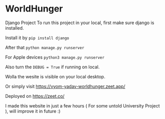 # WorldHunger
Django Project
To run this project in your local, first make sure django is installed. 

Install it by `pip install django`

After that `python manage.py runserver`

For Apple devices `python3 manage.py runserver`

Also turn the `DEBUG = True` if running on local.

Wolla the wesite is visible on your local desktop.

Or simply visit https://vyom-yadav-worldhunger.zeet.app/

Deployed on https://zeet.co/

I made this website in just a few hours ( For some untold University Project ), will improve it in future :)
